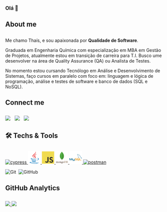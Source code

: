 ### Olá 👋
##  
## About me
##  
Me chamo Thaís, e sou apaixonada por **Qualidade de Software**.

Graduada em Engenharia Química com especialização em MBA em Gestão de Projetos, atualmente estou em transição de carreira para T.I. Busco ume desenvolver na área de Quality Assurance (QA) ou Analista de Testes. 

No momento estou cursando Tecnólogo em Análise e Desenvolvimento de Sistemas, faço cursos em paralelo com foco em: linguagem e lógica de programação, análise e testes de software e banco de dados (SQL e NoSQL). 
##  
## Connect me
##  
 <a href="https://www.linkedin.com/in/thaismarchetticonto/" style="margin-right: 1vw" target="_blank"><img src="https://img.shields.io/badge/-LinkedIn-%230077B5?style=for-the-badge&logo=linkedin&logoColor=white" target="_blank"></a>      <a href="http://discordapp.com/users/ThaisMarchetti#5851" style="margin-right: 1vw"  target="_blank"><img src="https://img.shields.io/badge/Discord-7289DA?style=for-the-badge&logo=discord&logoColor=white" target="_blank"></a>      <a href = "mailto:thaaconto@gmail.com"><img src="https://img.shields.io/badge/-Gmail-%23333?style=for-the-badge&logo=gmail&logoColor=white" target="_blank"></a>
##  
## 🛠 Techs & Tools
##  
<p align="left"> <a href="https://www.cypress.io" target="_blank" rel="noreferrer"> <img src="https://raw.githubusercontent.com/simple-icons/simple-icons/6e46ec1fc23b60c8fd0d2f2ff46db82e16dbd75f/icons/cypress.svg" alt="cypress" width="40" height="40"/> </a> <a href="https://www.java.com" target="_blank" rel="noreferrer"> <img src="https://raw.githubusercontent.com/devicons/devicon/master/icons/java/java-original.svg" alt="java" width="40" height="40"/> </a> <a href="https://developer.mozilla.org/en-US/docs/Web/JavaScript" target="_blank" rel="noreferrer"> <img src="https://raw.githubusercontent.com/devicons/devicon/master/icons/javascript/javascript-original.svg" alt="javascript" width="40" height="40"/> </a> <a href="https://www.mongodb.com/" target="_blank" rel="noreferrer"> <img src="https://raw.githubusercontent.com/devicons/devicon/master/icons/mongodb/mongodb-original-wordmark.svg" alt="mongodb" width="40" height="40"/> </a> <a href="https://www.mysql.com/" target="_blank" rel="noreferrer"> <img src="https://raw.githubusercontent.com/devicons/devicon/master/icons/mysql/mysql-original-wordmark.svg" alt="mysql" width="40" height="40"/> </a> <a href="https://postman.com" target="_blank" rel="noreferrer"> <img src="https://www.vectorlogo.zone/logos/getpostman/getpostman-icon.svg" alt="postman" width="40" height="40"/> </a> </p>

![Git](https://img.shields.io/badge/-Git-05122A?style=flat&logo=git)&nbsp;
![GitHub](https://img.shields.io/badge/-GitHub-05122A?style=flat&logo=github)&nbsp;

##  
## GitHub Analytics
##  
  <a href="https://github.com/thaisconto">
  <img  height="180em" src="https://streak-stats.demolab.com?user=thaisconto&theme=dracula" />
  <img height="180em" src="https://github-readme-stats.vercel.app/api/top-langs/?username=thaisconto&layout=compact&langs_count=7&theme=dracula"/>

